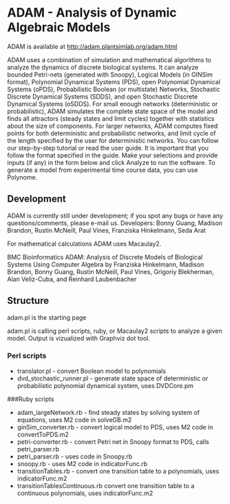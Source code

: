ADAM - Analysis of Dynamic Algebraic Models
====

ADAM is available at http://adam.plantsimlab.org/adam.html

ADAM uses a combination of simulation and mathematical algorithms to analyze the dynamics of discrete biological systems. It can analyze bounded Petri-nets (generated with Snoopy), Logical Models (in GINSim format), Polynomial Dynamical Systems (PDS), open Polynomial Dynamical Systems (oPDS), Probabilistic Boolean (or multistate) Networks, Stochastic Discrete Dynamical Systems (SDDS), and open Stochastic Discrete Dynamical Systems (oSDDS). For small enough networks (deterministic or probabilistic), ADAM simulates the complete state space of the model and finds all attractors (steady states and limit cycles) together with statistics about the size of components. For larger networks, ADAM computes fixed points for both deterministic and probabilistic networks, and limit cycle of the length specified by the user for deterministic networks. You can follow our step-by-step tutorial or read the user guide. It is important that you follow the format specified in the guide. Make your selections and provide inputs (if any) in the form below and click Analyze to run the software. To generate a model from experimental time course data, you can use Polynome.
 

Development
----
ADAM is currently still under development; if you spot any bugs or have any questions/comments, please e-mail us.
Developers: Bonny Guang, Madison Brandon, Rustin McNeill, Paul Vines, Franziska Hinkelmann, Seda Arat

For mathematical calculations ADAM uses Macaulay2.

BMC Bioinformatics ADAM: Analysis of Discrete Models of Biological Systems Using Computer Algebra by
Franziska Hinkelmann, Madison Brandon, Bonny Guang, Rustin McNeill, Paul Vines, Grigoriy Blekherman, Alan Veliz-Cuba, and Reinhard Laubenbacher

Structure
----
adam.pl is the starting page

adam.pl is calling perl scripts, ruby, or Macaulay2 scripts to analyze a given model. Output is vizualized with Graphviz dot tool. 

### Perl scripts
* translator.pl - convert Boolean model to polynomials
* dvd_stochastic_runner.pl - generate state space of deterministic or probabilistic polynomial dynamical system, uses DVDCore.pm

###Ruby scripts
* adam_largeNetwork.rb - find steady states by solving system of equations, uses M2 code in solveGB.m2
* ginSim_converter.rb - convert logical model to PDS, uses M2 code in convertToPDS.m2
* petri-converter.rb - convert Petri net in Snoopy format to PDS, calls petri_parser.rb
* petri_parser.rb - uses code in Snoopy.rb
* snoopy.rb - uses M2 code in indicatorFunc.rb
* transitionTables.rb - convert one transition table to a polynomials, uses indicatorFunc.m2
* transitionTablesContinuous.rb convert one transition table to a continuous polynomials, uses indicatorFunc.m2



